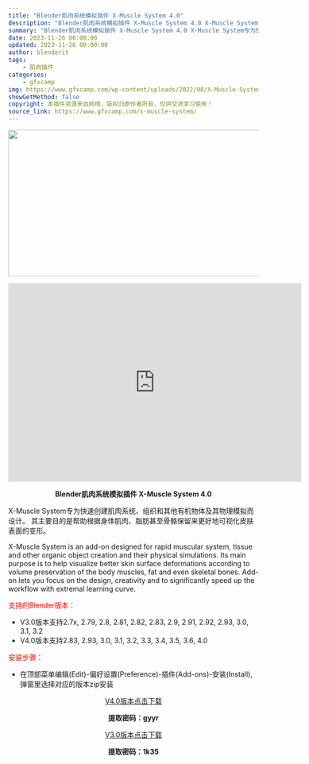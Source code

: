 ```yaml
---
title: "Blender肌肉系统模拟插件 X-Muscle System 4.0"
description: "Blender肌肉系统模拟插件 X-Muscle System 4.0 X-Muscle System专为快速创建肌肉系统、组织和其他有机物体及其物理模拟而设计。 其主要目的是帮助根据身体肌肉、脂肪甚..."
summary: "Blender肌肉系统模拟插件 X-Muscle System 4.0 X-Muscle System专为快速创建肌肉系统、组织和其他有机物体及其物理模拟而设计。 其主要目的是帮助根据身体肌肉、脂肪甚..."
date: 2023-11-26 00:00:00
updated: 2023-11-26 00:00:00
author: blenderit
tags: 
    - 肌肉插件
categories:
    - gfxcamp
img: https://www.gfxcamp.com/wp-content/uploads/2022/08/X-Muscle-System.jpg
showGetMethod: false
copyright: 本插件资源来自网络，版权归原作者所有，仅供交流学习使用！
source_link: https://www.gfxcamp.com/x-muscle-system/
---
```

<div><p><img decoding="async" class="aligncenter size-full wp-image-105658" src="https://www.gfxcamp.com/wp-content/uploads/2022/08/X-Muscle-System.jpg" data-src="https://www.gfxcamp.com/wp-content/uploads/2022/08/X-Muscle-System.jpg" alt="" width="590" height="295" data-srcset="https://www.gfxcamp.com/wp-content/uploads/2022/08/X-Muscle-System.jpg 590w, https://www.gfxcamp.com/wp-content/uploads/2022/08/X-Muscle-System-150x75.jpg 150w" data-sizes="(max-width: 590px) 100vw, 590px"></p><p style="text-align: center;"><iframe loading="lazy" src="https://player.youku.com/embed/XNTg5MTAzNjk5Mg==" width="590" height="400" frameborder="0" allowfullscreen="allowfullscreen"></iframe></p><p style="text-align: center;"><strong>Blender肌肉系统模拟插件 X-Muscle System 4.0</strong></p><p>X-Muscle System专为快速创建肌肉系统、组织和其他有机物体及其物理模拟而设计。 其主要目的是帮助根据身体肌肉、脂肪甚至骨骼保留来更好地可视化皮肤表面的变形。</p><p>X-Muscle System is an add-on designed for rapid muscular system, tissue and other organic object creation and their physical simulations. Its main purpose is to help visualize better skin surface deformations according to volume preservation of the body muscles, fat and even skeletal bones. Add-on lets you focus on the design, creativity and to significantly speed up the workflow with extremal learning curve.</p><p style="text-align: left;"><span style="color: #ff0000;">支持的Blender版本：</span></p><ul>
<li style="text-align: left;">V3.0版本支持2.7x, 2.79, 2.8, 2.81, 2.82, 2.83, 2.9, 2.91, 2.92, 2.93, 3.0, 3.1, 3.2</li>
<li>V4.0版本支持2.83, 2.93, 3.0, 3.1, 3.2, 3.3, 3.4, 3.5, 3.6, 4.0</li>
</ul><p><span style="color: #ff0000;">安装步骤：</span></p><ul>
<li>在顶部菜单编辑(Edit)-偏好设置(Preference)-插件(Add-ons)-安装(Install),弹窗里选择对应的版本zip安装</li>
</ul><p style="text-align: center;"><a class="maxbutton-3 maxbutton maxbutton-baidu" target="_blank" rel="noopener" href="https://pan.baidu.com/s/1gNkuLsXeK_KctNQZafShvQ?pwd=gyyr"><span class="mb-text">V4.0版本点击下载</span></a></p><p style="text-align: center;"><strong>提取密码：gyyr</strong></p><p style="text-align: center;"><a class="maxbutton-3 maxbutton maxbutton-baidu" target="_blank" rel="noopener" href="https://pan.baidu.com/s/1HJbxLoP2p4KHEl8RGrykGA?pwd=1k35"><span class="mb-text">V3.0版本点击下载</span></a></p><p style="text-align: center;"><strong>提取密码：1k35</strong></p></div>